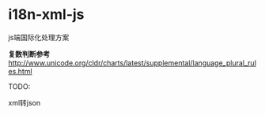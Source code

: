 # i18n-xml-js

js端国际化处理方案

**复数判断参考**
http://www.unicode.org/cldr/charts/latest/supplemental/language_plural_rules.html


TODO:

xml转json